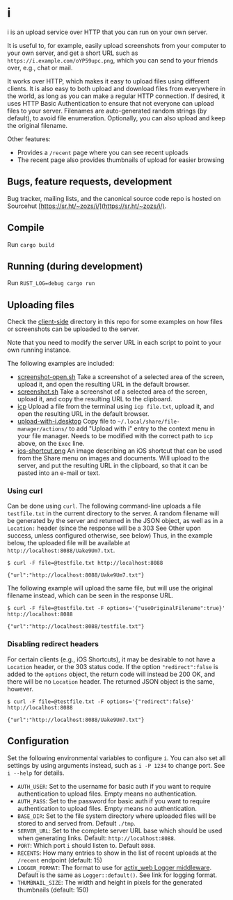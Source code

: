 # i

i is an upload service over HTTP that you can run on your own server.

It is useful to, for example, easily upload screenshots from your computer to your own server, and get a short URL such as `https://i.example.com/oYP59upc.png`, which you can send to your friends over, e.g., chat or mail.

It works over HTTP, which makes it easy to upload files using different clients. It is also easy to both upload and download files from everywhere in the world, as long as you can make a regular HTTP connection. If desired, it uses HTTP Basic Authentication to ensure that not everyone can upload files to your server. Filenames are auto-generated random strings (by default), to avoid file enumeration. Optionally, you can also upload and keep the original filename.

Other features:

* Provides a `/recent` page where you can see recent uploads
* The recent page also provides thumbnails of upload for easier browsing

## Bugs, feature requests, development

Bug tracker, mailing lists, and the canonical source code repo is hosted on Sourcehut [https://sr.ht/~zozs/i/](https://sr.ht/~zozs/i/).

## Compile

Run `cargo build`

## Running (during development)

Run `RUST_LOG=debug cargo run`

## Uploading files

Check the [client-side](client-side/) directory in this repo for some examples on how files or screenshots can be uploaded to the server.

Note that you need to modify the server URL in each script to point to your own running instance.

The following examples are included:

* [screenshot-open.sh](client-side/screenshot-open.sh) Take a screenshot of a selected area of the screen, upload it, and open the resulting URL in the default browser.
* [screenshot.sh](client-side/screenshot.sh) Take a screenshot of a selected area of the screen, upload it, and copy the resulting URL to the clipboard.
* [icp](client-side/icp) Upload a file from the terminal using `icp file.txt`, upload it, and open the resulting URL in the default browser.
* [upload-with-i.desktop](client-side/upload-with-i.desktop) Copy file to `~/.local/share/file-manager/actions/` to add "Upload with i" entry to the context menu in your file manager. Needs to be modified with the correct path to `icp` above, on the `Exec` line.
* [ios-shortcut.png](client-side/ios-shortcut.png) An image describing an iOS shortcut that can be used from the Share menu on images and documents. Will upload to the server, and put the resulting URL in the clipboard, so that it can be pasted into an e-mail or text.

### Using curl

Can be done using `curl`. The following command-line uploads a file `testfile.txt` in the current directory to the server.
A random filename will be generated by the server and returned in the JSON object, as well as in a `Location:` header (since the response will be a 303 See Other upon success, unless configured otherwise, see below) Thus, in the example below, the uploaded file will be available at `http://localhost:8088/Uake9Um7.txt`.

```
$ curl -F file=@testfile.txt http://localhost:8088

{"url":"http://localhost:8088/Uake9Um7.txt"}
```

The following example will upload the same file, but will use the original filename instead, which can be seen in the response URL.

```
$ curl -F file=@testfile.txt -F options='{"useOriginalFilename":true}' http://localhost:8088

{"url":"http://localhost:8088/testfile.txt"}
```

### Disabling redirect headers

For certain clients (e.g., iOS Shortcuts), it may be desirable to not have a `Location` header, or the 303 status code. If the option `"redirect":false` is added to the `options` object, the return code will instead be 200 OK, and there will be no `Location` header. The returned JSON object is the same, however.

```
$ curl -F file=@testfile.txt -F options='{"redirect":false}' http://localhost:8088

{"url":"http://localhost:8088/Uake9Um7.txt"}
```

## Configuration

Set the following environmental variables to configure `i`.
You can also set all settings by using arguments instead, such as `i -P 1234` to change port.
See `i --help` for details.

* `AUTH_USER`: Set to the username for basic auth if you want to require authentication to upload files. Empty means no authentication.
* `AUTH_PASS`: Set to the password for basic auth if you want to require authentication to upload files. Empty means no authentication.
* `BASE_DIR`: Set to the file system directory where uploaded files will be stored to and served from. Default `./tmp`.
* `SERVER_URL`: Set to the complete server URL base which should be used when generating links. Default: `http://localhost:8088`.
* `PORT`: Which port `i` should listen to. Default `8088`.
* `RECENTS`: How many entries to show in the list of recent uploads at the `/recent` endpoint (default: 15)
* `LOGGER_FORMAT`: The format to use for [actix_web Logger middleware](https://actix.rs/actix-web/actix_web/middleware/struct.Logger.html). Default is the same as `Logger::default()`. See link for logging format.
* `THUMBNAIL_SIZE`: The width and height in pixels for the generated thumbnails (default: 150)
